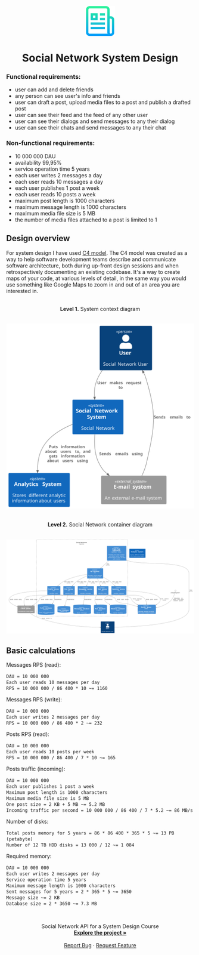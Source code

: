 <div align="center">
  <a href="https://github.com/chistyakoviv/social_network_system_design">
    <img src="images/logo.png" alt="Logo" width="80" height="80">
  </a>

  <br>
  <h1 align="center">Social Network System Design</h3>
</div>

  ### Functional requirements:

  - user can add and delete friends
  - any person can see user's info and friends
  - user can draft a post, upload media files to a post and publish a drafted post
  - user can see their feed and the feed of any other user
  - user can see their dialogs and send messages to any their dialog
  - user can see their chats and send messages to any their chat

  ### Non-functional requirements:

  - 10 000 000 DAU
  - availability 99,95%
  - service operation time 5 years
  - each user writes 2 messages a day
  - each user reads 10 messages a day
  - each user publishes 1 post a week
  - each user reads 10 posts a week
  - maximum post length is 1000 characters
  - maximum message length is 1000 characters
  - maximum media file size is 5 MB
  - the number of media files attached to a post is limited to 1

  ## Design overview

  For system design I have used [C4 model](https://c4model.com/). The C4 model was created as a way 
  to help software development teams describe and communicate software 
  architecture, both during up-front design sessions and when retrospectively 
  documenting an existing codebase. It's a way to create maps of your code, 
  at various levels of detail, in the same way you would use something like 
  Google Maps to zoom in and out of an area you are interested in.

  <p align="center">
      </br><b>Level 1.</b> System context diagram</br></br>
  </p>

  <p align="center">
    <img src="images/diagrams/context.svg" />
  </p>

  <p align="center">
      </br><b>Level 2.</b> Social Network container diagram</br></br>
  </p> 

  <p align="center">
    <img src="images/diagrams/containers/social_network.svg" />
  </p>

  ## Basic calculations

  Messages RPS (read):

    DAU = 10 000 000
    Each user reads 10 messages per day
    RPS = 10 000 000 / 86 400 * 10 ~= 1160

  Messages RPS (write):

    DAU = 10 000 000
    Each user writes 2 messages per day
    RPS = 10 000 000 / 86 400 * 2 ~= 232

  Posts RPS (read):

    DAU = 10 000 000
    Each user reads 10 posts per week
    RPS = 10 000 000 / 86 400 / 7 * 10 ~= 165

  Posts traffic (incoming):

    DAU = 10 000 000
    Each user publishes 1 post a week
    Maximum post length is 1000 characters
    Maximum media file size is 5 MB
    One post size = 2 KB + 5 MB ~= 5.2 MB
    Incoming traffic per second = 10 000 000 / 86 400 / 7 * 5.2 ~= 86 MB/s

  Number of disks:

    Total posts memory for 5 years = 86 * 86 400 * 365 * 5 ~= 13 PB (petabyte)
    Number of 12 TB HDD disks = 13 000 / 12 ~= 1 084

  Required memory:

    DAU = 10 000 000
    Each user writes 2 messages per day
    Service operation time 5 years
    Maximum message length is 1000 characters
    Sent messages for 5 years = 2 * 365 * 5 ~= 3650
    Message size ~= 2 KB
    Database size = 2 * 3650 ~= 7.3 MB

<br>
<p align="center">
  Social Network API for a System Design Course
  <br />
  <a href="api/rest_api.yml"><strong>Explore the project »</strong></a>
  <br />
  <br />
  <a href="https://github.com/chistyakoviv/social_network_system_design/issues">Report Bug</a>
  ·
  <a href="https://github.com/chistyakoviv/social_network_system_design/issues">Request Feature</a>
</p>